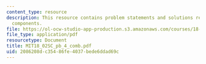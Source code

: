 ```yaml
---
content_type: resource
description: This resource contains problem statements and solutions related to vector
  components.
file: https://ol-ocw-studio-app-production.s3.amazonaws.com/courses/18-02sc-multivariable-calculus-fall-2010/2086208dc35486fe4037bede6ddad69c_MIT18_02SC_pb_4_comb.pdf
file_type: application/pdf
resourcetype: Document
title: MIT18_02SC_pb_4_comb.pdf
uid: 2086208d-c354-86fe-4037-bede6ddad69c
---
```

